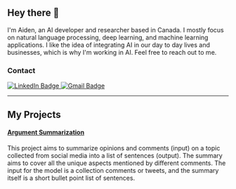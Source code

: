 ## Hey there 👋
I'm Aiden, an AI developer and researcher based in Canada. I mostly focus on natural language processing, deep learning, and machine learning applications. I like the idea of integrating AI in our day to day lives and businesses, which is why I'm working in AI. Feel free to reach out to me.

### Contact 
<div id="badges">
  <a href="https://www.linkedin.com/in/mohamad-khosravani/">
    <img src="https://img.shields.io/badge/LinkedIn-blue?style=for-the-badge&logo=linkedin&logoColor=white" alt="LinkedIn Badge"/>
  </a>
  <a href="mailto:mohamad.khosravani97@gmail.com">
    <img src="https://img.shields.io/badge/Gmail-D14836?style=for-the-badge&logo=gmail&logoColor=white" alt="Gmail Badge"/>
  </a>
</div>

---

## My Projects
#### [Argument Summarization](https://github.com/b14ck-sun/arg-sum)
This project aims to summarize opinions and comments (input) on a topic collected from social media into a list of sentences (output). The summary aims to cover all the unique aspects mentioned by different comments. The input for the model is a collection comments or tweets, and the summary itself is a short bullet point list of sentences.  
<!--
**b14ck-sun/b14ck-sun** is a ✨ _special_ ✨ repository because its `README.md` (this file) appears on your GitHub profile.

Here are some ideas to get you started:

- 🔭 I’m currently working on ...
- 🌱 I’m currently learning ...
- 👯 I’m looking to collaborate on ...
- 🤔 I’m looking for help with ...
- 💬 Ask me about ...
- 📫 How to reach me: ...
- 😄 Pronouns: ...
- ⚡ Fun fact: ...
-->
